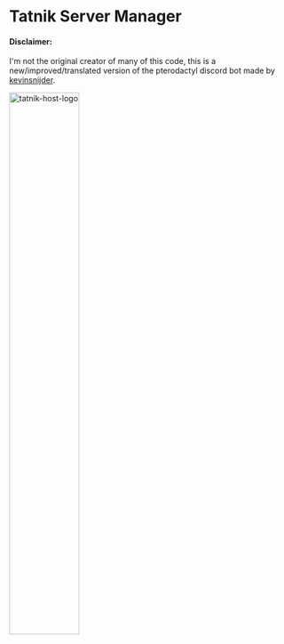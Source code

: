<!DOCTYPE html>
<html lang="en">
<head>
    <meta charset="UTF-8">
    <meta name="viewport" content="width=device-width, initial-scale=1.0">
</head>
<body>
    <h1>Tatnik Server Manager</h1>
    <h4>Disclaimer:</h4>
    <p>I'm not the original creator of many of this code, this is a new/improved/translated version of the pterodactyl discord bot made by   
        <a href="https://github.com/kevinsnijder/pterodactyl-discord-bot.git" target="_blank">kevinsnijder</a>.
    </p>
    <img src="https://i.imgur.com/xUw9gJq.png" alt="tatnik-host-logo" width="50%">
</body>
</html>
